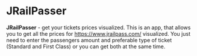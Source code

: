 # JRailPasser
**JRailPasser** - get your tickets prices visualized.
This is an app, that allows you to get all the prices for https://www.jrailpass.com/ visualized.
You just need to enter the passengers amount and preferable type of ticket (Standard and First Class) or you can get both at the same time.
